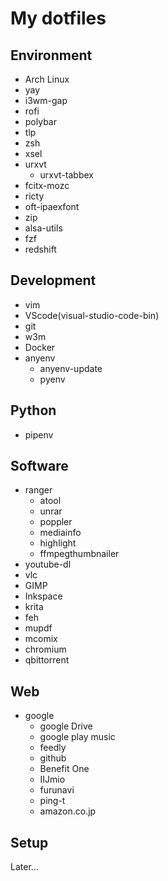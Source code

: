 # My dotfiles
## Environment
- Arch Linux
- yay
- i3wm-gap
- rofi
- polybar
- tlp
- zsh
- xsel
- urxvt
    * urxvt-tabbex
- fcitx-mozc
- ricty
- oft-ipaexfont
- zip
- alsa-utils
- fzf
- redshift

## Development
- vim
- VScode(visual-studio-code-bin)
- git
- w3m
- Docker
- anyenv
    * anyenv-update
    * pyenv

## Python
 - pipenv

## Software
- ranger
    * atool
    * unrar
    * poppler
    * mediainfo
    * highlight
    * ffmpegthumbnailer
- youtube-dl
- vlc
- GIMP
- Inkspace
- krita
- feh
- mupdf
- mcomix
- chromium
- qbittorrent

## Web
- google
    * google Drive
    * google play music
    * feedly
    * github
    * Benefit One
    * IIJmio
    * furunavi
    * ping-t
    * amazon.co.jp

## Setup
Later...
